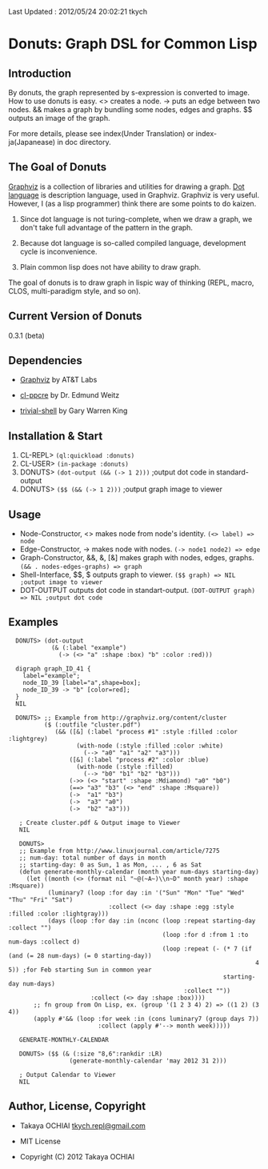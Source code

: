 Last Updated : 2012/05/24 20:02:21 tkych


# Donuts: Graph DSL for Common Lisp


## Introduction

By donuts, the graph represented by s-expression is converted to image.
How to use donuts is easy.
<> creates a node.
-> puts an edge between two nodes.
&& makes a graph by bundling some nodes, edges and graphs.
$$ outputs an image of the graph.

For more details, please see index(Under Translation) or index-ja(Japanease) in doc directory.


## The Goal of Donuts

[Graphviz][] is a collection of libraries and utilities for drawing a graph.
[Dot language][] is description language, used in Graphviz.
Graphviz is very useful.
However, I (as a lisp programmer) think there are some points to do kaizen.

1.  Since dot language is not turing-complete,
    when we draw a graph, we don't take full advantage of the pattern in the graph.

2.  Because dot language is so-called compiled language,
    development cycle is inconvenience.

3.  Plain common lisp does not have ability to draw graph.

The goal of donuts is to draw graph in lispic way of thinking 
(REPL, macro, CLOS, multi-paradigm style, and so on). 

  [Graphviz]: http://www.graphviz.org/
  [Dot language]: http://www.graphviz.org/dot-language.html


## Current Version of Donuts

0.3.1 (beta)


## Dependencies

* [Graphviz][] by AT&T Labs

* [cl-ppcre](http://weitz.de/cl-ppcre/) by Dr. Edmund Weitz

* [trivial-shell](http://www.quicklisp.org/) by Gary Warren King


## Installation & Start

1.  CL-REPL> `(ql:quickload :donuts)`
2.  CL-USER> `(in-package :donuts)`
3.  DONUTS> `(dot-output (&& (-> 1 2)))`  ;output dot code in standard-output
4.  DONUTS> `($$ (&& (-> 1 2)))`  ;output graph image to viewer


## Usage

* Node-Constructor, <> makes node from node's identity.   `(<> label) => node`
* Edge-Constructor, -> makes node with nodes.   `(-> node1 node2) => edge`
* Graph-Constructor, &&, &, [&] makes graph with nodes, edges, graphs.   `(&& . nodes-edges-graphs) => graph`
* Shell-Interface, $$, $ outputs graph to viewer.   `($$ graph) => NIL ;output image to viewer`
* DOT-OUTPUT outputs dot code in standart-output.   `(DOT-OUTPUT graph) => NIL ;output dot code`


## Examples

      DONUTS> (dot-output
                (& (:label "example")
                  (-> (<> "a" :shape :box) "b" :color :red)))

      digraph graph_ID_41 {
        label="example";
        node_ID_39 [label="a",shape=box];
        node_ID_39 -> "b" [color=red];
      }
      NIL

      DONUTS> ;; Example from http://graphviz.org/content/cluster
              ($ (:outfile "cluster.pdf")
                 (&& ([&] (:label "process #1" :style :filled :color :lightgrey)
                       (with-node (:style :filled :color :white)
                         (--> "a0" "a1" "a2" "a3")))
                     ([&] (:label "process #2" :color :blue)
                       (with-node (:style :filled)
                         (--> "b0" "b1" "b2" "b3")))
                     (->> (<> "start" :shape :Mdiamond) "a0" "b0")
                     (==> "a3" "b3" (<> "end" :shape :Msquare))
                     (->  "a1" "b3")
                     (->  "a3" "a0")
                     (->  "b2" "a3")))

       ; Create cluster.pdf & Output image to Viewer
       NIL

       DONUTS> 
       ;; Example from http://www.linuxjournal.com/article/7275
       ;; num-day: total number of days in month
       ;; starting-day: 0 as Sun, 1 as Mon, ... , 6 as Sat
       (defun generate-monthly-calendar (month year num-days starting-day)
         (let ((month (<> (format nil "~@(~A~)\\n~D" month year) :shape :Msquare))
               (luminary7 (loop :for day :in '("Sun" "Mon" "Tue" "Wed" "Thu" "Fri" "Sat")
                                :collect (<> day :shape :egg :style :filled :color :lightgray)))
               (days (loop :for day :in (nconc (loop :repeat starting-day :collect "")
                                               (loop :for d :from 1 :to num-days :collect d)
                                               (loop :repeat (- (* 7 (if (and (= 28 num-days) (= 0 starting-day))
                                                                         4 5)) ;for Feb starting Sun in common year 
                                                                starting-day num-days)
                                                     :collect ""))
                           :collect (<> day :shape :box))))
           ;; fn group from On Lisp, ex. (group '(1 2 3 4) 2) => ((1 2) (3 4))
           (apply #'&& (loop :for week :in (cons luminary7 (group days 7)) 
                             :collect (apply #'--> month week)))))

       GENERATE-MONTHLY-CALENDAR

       DONUTS> ($$ (& (:size "8,6":rankdir :LR)
                     (generate-monthly-calendar 'may 2012 31 2)))

       ; Output Calendar to Viewer
       NIL


## Author, License, Copyright

* Takaya OCHIAI <tkych.repl@gmail.com>

* MIT License

* Copyright (C) 2012 Takaya OCHIAI
